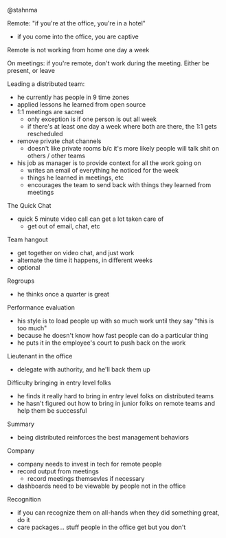 
@stahnma


Remote: "if you're at the office, you're in a hotel"
  - if you come into the office, you are captive
  
  
Remote is not working from home one day a week

On meetings: if you're remote, don't work during the meeting. Either be present, or leave

Leading a distributed team:

- he currently has people in 9 time zones
- applied lessons he learned from open source
- 1:1 meetings are sacred
  - only exception is if one person is out all week
  - if there's at least one day a week where both are there, the 1:1 gets rescheduled
- remove private chat channels
  - doesn't like private rooms b/c it's more likely people will talk shit on others / other teams
- his job as manager is to provide context for all the work going on
  - writes an email of everything he noticed for the week
  - things he learned in meetings, etc
  - encourages the team to send back with things they learned from meetings
  
The Quick Chat

- quick 5 minute video call can get a lot taken care of
  - get out of email, chat, etc
  
Team hangout

- get together on video chat, and just work
- alternate the time it happens, in different weeks
- optional

Regroups

- he thinks once a quarter is great

Performance evaluation

- his style is to load people up with so much work until they say "this is too much"
- because he doesn't know how fast people can do a particular thing
- he puts it in the employee's court to push back on the work

Lieutenant in the office

- delegate with authority, and he'll back them up


Difficulty bringing in entry level folks

- he finds it really hard to bring in entry level folks on distributed teams
- he hasn't figured out how to bring in junior folks on remote teams and help them be successful


Summary

- being distributed reinforces the best management behaviors

Company

- company needs to invest in tech for remote people
- record output from meetings
  - record meetings themsevles if necessary
- dashboards need to be viewable by people not in the office


Recognition

- if you can recognize them on all-hands when they did something great, do it
- care packages... stuff people in the office get but you don't
